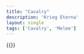 ```yaml
---
title: "Cavalry"
description: 'Krieg Eterna'
layout: single
tags: ['Cavalry', 'Melee']
---
```

{{<card-detail-page title="Calvary3" artwork="The Charge by Édouard Detaille  (1901)" />}}